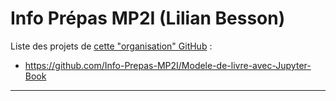 # Info Prépas MP2I (Lilian Besson)

Liste des projets de [cette "organisation" GitHub](https://github.com/Info-Prepas-MP2I) :

- https://github.com/Info-Prepas-MP2I/Modele-de-livre-avec-Jupyter-Book

---

